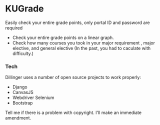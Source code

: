 # KUGrade



Easily check your entire grade points, only portal ID and password are required

  - Check your entire grade points on a linear graph.
  - Check how many courses you took in your major requirement , major elective, and general elective (In the past, you had to caculate with difficulty.)
 



### Tech

Dillinger uses a number of open source projects to work properly:

* Django
* CanvasJS
* Webdriver Selenium
* Bootstrap

Tell me if there is a problem with copyright. I'll make an immediate amendment.




